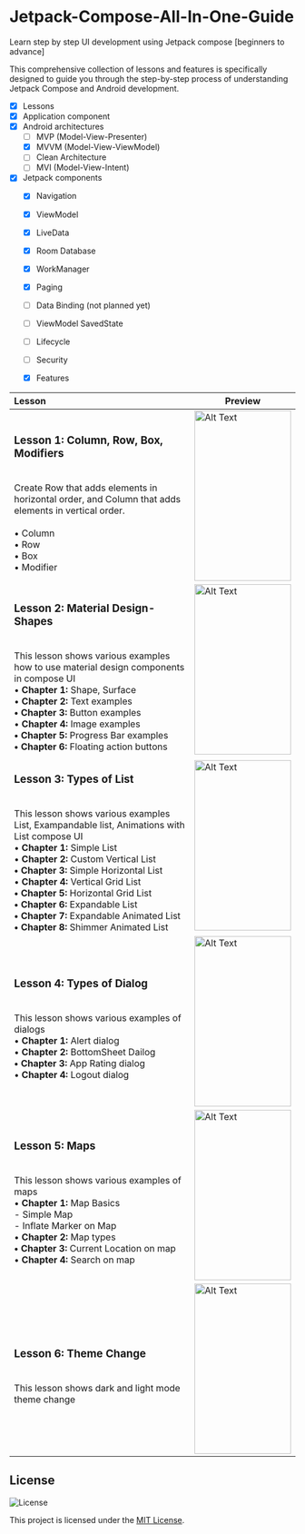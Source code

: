 # Jetpack-Compose-All-In-One-Guide
Learn step by step UI development using Jetpack compose [beginners to advance]

This comprehensive collection of lessons and features is specifically designed to guide you through the step-by-step process of understanding Jetpack Compose and Android development.

- [x] Lessons 
- [x] Application component
- [x] Android architectures
   - [ ] MVP (Model-View-Presenter)
   - [x] MVVM (Model-View-ViewModel)
   - [ ] Clean Architecture
   - [ ] MVI (Model-View-Intent)
- [x] Jetpack components
   - [x] Navigation
   - [x] ViewModel
   - [x] LiveData
   - [x] Room Database
   - [x] WorkManager
   - [x] Paging
   - [ ] Data Binding (not planned yet)
   - [ ] ViewModel SavedState
   - [ ] Lifecycle
   - [ ] Security
  - [x] Features



| Lesson                                                                                                                                                                                                                     | Preview                                               |
|:-----------------------------------------------------------------------------------------------------------------------------------------------------------------------------------------------------------------------------|------------------------------------------------------ |
| <h3><b>Lesson 1:</b> Column, Row, Box, Modifiers</h3><br/>Create Row that adds elements in horizontal order, and Column that adds elements in vertical order.<br><br> • Column<br>• Row<br>• Box<br>• Modifier<br>              | <img src="https://github.com/myofficework000/Jetpack-Compose-All-In-One-Guide/blob/master/demo/lesson-1.gif" width="170" height="300" alt="Alt Text">
| <h3><b>Lesson 2:</b> Material Design- Shapes </h3><br/> This lesson shows various examples how to use material design components in compose UI <br> • **Chapter 1:** Shape, Surface <br>• **Chapter 2:** Text examples<br> **• Chapter 3:** Button examples<br>• **Chapter 4:** Image examples<br> **• Chapter 5:** Progress Bar examples<br>  **• Chapter 6:** Floating action buttons<br>      | <img src="https://github.com/myofficework000/Jetpack-Compose-All-In-One-Guide/blob/master/demo/lesson-2.gif" width="170" height="300" alt="Alt Text"> 
| <h3><b>Lesson 3:</b> Types of List </h3><br/> This lesson shows various examples List, Exampandable list, Animations with List compose UI <br> • **Chapter 1:** Simple List <br>• **Chapter 2:** Custom Vertical List<br> **• Chapter 3:** Simple Horizontal List <br>• **Chapter 4:** Vertical Grid List<br> **• Chapter 5:** Horizontal Grid List <br>  **• Chapter 6:** Expandable List <br>  **• Chapter 7:** Expandable Animated List <br>  **• Chapter 8:** Shimmer Animated List <br> | <img src="https://github.com/myofficework000/Jetpack-Compose-All-In-One-Guide/blob/master/demo/lesson-3.gif" width="170" height="300" alt="Alt Text"> |
 | <h3><b>Lesson 4:</b> Types of Dialog </h3><br/> This lesson shows various examples of dialogs<br> • **Chapter 1:** Alert dialog <br>• **Chapter 2:** BottomSheet Dailog<br> **• Chapter 3:** App Rating dialog <br>• **Chapter 4:** Logout dialog <br> | <img src="https://github.com/myofficework000/Jetpack-Compose-All-In-One-Guide/blob/master/demo/lesson-4.gif" width="170" height="300" alt="Alt Text"> |
 | <h3><b>Lesson 5:</b> Maps </h3><br/> This lesson shows various examples of maps<br> • **Chapter 1:** Map Basics  <br>   - Simple Map<br> - Inflate Marker on Map<br> • **Chapter 2:** Map types<br> **• Chapter 3:** Current Location on map <br>• **Chapter 4:** Search on map <br> | <img src="https://github.com/myofficework000/Jetpack-Compose-All-In-One-Guide/blob/master/demo/lesson-5.gif" width="170" height="300" alt="Alt Text"> |
 | <h3><b>Lesson 6:</b> Theme Change </h3><br/> This lesson shows dark and light mode theme change <br> | <img src="https://github.com/myofficework000/Jetpack-Compose-All-In-One-Guide/blob/master/demo/lesson-6.gif" width="170" height="300" alt="Alt Text"> |

## License

![License](https://img.shields.io/badge/License-MIT-blue.svg)

This project is licensed under the [MIT License](LICENSE.md).
                                                                                                               


















